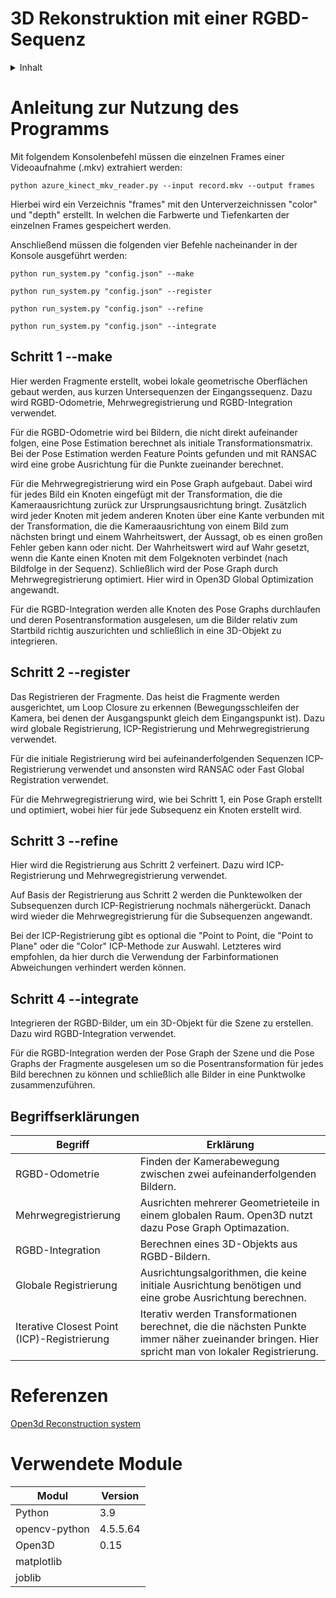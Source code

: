 # 3D Rekonstruktion mit einer RGBD-Sequenz
<details>
  <summary>Inhalt</summary>
  <ol>
    <li><a href="#anleitung-zur-nutzung-des-programms">Anleitung zur Nutzung des Programms</a></li>
    <li><a href="#schritt-1---make">Schritt 1 --make</a></li>
    <li><a href="#schritt-2---register">Schritt 2 --register</a></li>
    <li><a href="#schritt-3---refine">Schritt 3 --refine</a></li>
    <li><a href="#schritt-4---integrate">Schritt 4 --integrate</a></li>
    <li><a href="#begriffserklärungen">Begriffserklärungen</a></li>
    <li><a href="#referenzen">Referenzen</a></li>
    <li><a href="#verwendete-module">Verwendete Module</a></li>
  </ol>
</details>


# Anleitung zur Nutzung des Programms
Mit folgendem Konsolenbefehl müssen die einzelnen Frames einer Videoaufnahme (.mkv) extrahiert werden:

```
python azure_kinect_mkv_reader.py --input record.mkv --output frames
```

Hierbei wird ein Verzeichnis "frames" mit den Unterverzeichnissen "color" und "depth" erstellt. In welchen die Farbwerte und Tiefenkarten der einzelnen Frames gespeichert werden.

Anschließend müssen die folgenden vier Befehle nacheinander in der Konsole ausgeführt werden:


```
python run_system.py "config.json" --make
```

```
python run_system.py "config.json" --register
```

```
python run_system.py "config.json" --refine
```

```
python run_system.py "config.json" --integrate
```

## Schritt 1 --make
Hier werden Fragmente erstellt, wobei lokale geometrische Oberflächen gebaut werden, aus kurzen Untersequenzen der Eingangssequenz. Dazu wird RGBD-Odometrie, Mehrwegregistrierung und RGBD-Integration verwendet.

Für die RGBD-Odometrie wird bei Bildern, die nicht direkt aufeinander folgen, eine Pose Estimation berechnet als initiale Transformationsmatrix. Bei der Pose Estimation werden Feature Points gefunden und mit RANSAC wird eine grobe Ausrichtung für die Punkte zueinander berechnet.

Für die Mehrwegregistrierung wird ein Pose Graph aufgebaut. Dabei wird für jedes Bild ein Knoten eingefügt mit der Transformation, die die Kameraausrichtung zurück zur Ursprungsausrichtung bringt. Zusätzlich wird jeder Knoten mit jedem anderen Knoten über eine Kante verbunden mit der Transformation, die die Kameraausrichtung von einem Bild zum nächsten bringt und einem Wahrheitswert, der Aussagt, ob es einen großen Fehler geben kann oder nicht. Der Wahrheitswert wird auf Wahr gesetzt, wenn die Kante einen Knoten mit dem Folgeknoten verbindet (nach Bildfolge in der Sequenz). Schließlich wird der Pose Graph durch Mehrwegregistrierung optimiert. Hier wird in Open3D Global Optimization angewandt.

Für die RGBD-Integration werden alle Knoten des Pose Graphs durchlaufen und deren Posentransformation ausgelesen, um die Bilder relativ zum Startbild richtig auszurichten und schließlich in eine 3D-Objekt zu integrieren.

## Schritt 2 --register
Das Registrieren der Fragmente. Das heist die Fragmente werden ausgerichtet, um Loop Closure zu erkennen (Bewegungsschleifen der Kamera, bei denen der Ausgangspunkt gleich dem Eingangspunkt ist). Dazu wird globale Registrierung, ICP-Registrierung und Mehrwegregistrierung verwendet.

Für die initiale Registrierung wird bei aufeinanderfolgenden Sequenzen ICP-Registrierung verwendet und ansonsten wird RANSAC oder Fast Global Registration verwendet.

Für die Mehrwegregistrierung wird, wie bei Schritt 1, ein Pose Graph erstellt und optimiert, wobei hier für jede Subsequenz ein Knoten erstellt wird.

## Schritt 3 --refine
Hier wird die Registrierung aus Schritt 2 verfeinert. Dazu wird ICP-Registrierung und Mehrwegregistrierung verwendet.

Auf Basis der Registrierung aus Schritt 2 werden die Punktewolken der Subsequenzen durch ICP-Registrierung nochmals nähergerückt. Danach wird wieder die Mehrwegregistrierung für die Subsequenzen angewandt.

Bei der ICP-Registrierung gibt es optional die "Point to Point, die "Point to Plane" oder die "Color" ICP-Methode zur Auswahl. Letzteres wird empfohlen, da hier durch die Verwendung der Farbinformationen Abweichungen verhindert werden können.

## Schritt 4 --integrate
Integrieren der RGBD-Bilder, um ein 3D-Objekt für die Szene zu erstellen. Dazu wird RGBD-Integration verwendet.

Für die RGBD-Integration werden der Pose Graph der Szene und die Pose Graphs der Fragmente ausgelesen um so die Posentransformation für jedes Bild berechnen zu können und schließlich alle Bilder in eine Punktwolke zusammenzuführen.

## Begriffserklärungen
|Begriff          |Erklärung    |
|-----------------|-------------|
|RGBD-Odometrie   |Finden der Kamerabewegung zwischen zwei aufeinanderfolgenden Bildern.|
|Mehrwegregistrierung|Ausrichten mehrerer Geometrieteile in einem globalen Raum. Open3D nutzt dazu Pose Graph Optimazation.|
|RGBD-Integration|Berechnen eines 3D-Objekts aus RGBD-Bildern.|
|Globale Registrierung|Ausrichtungsalgorithmen, die keine initiale Ausrichtung benötigen und eine grobe Ausrichtung berechnen.|
|Iterative Closest Point (ICP)-Registrierung|Iterativ werden Transformationen berechnet, die die nächsten Punkte immer näher zueinander bringen. Hier spricht man von lokaler Registrierung.|

# Referenzen
[Open3d Reconstruction system](http://www.open3d.org/docs/latest/tutorial/ReconstructionSystem/index.html)

# Verwendete Module
|Modul          |Version    |
|---------------|-----------|
|Python         |3.9        |
|opencv-python  |4.5.5.64   |
|Open3D         |0.15       |
|matplotlib     |           |
|joblib         |           |
